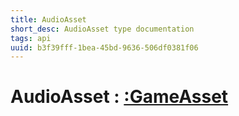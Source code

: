 ```yaml
---
title: AudioAsset
short_desc: AudioAsset type documentation
tags: api
uuid: b3f39fff-1bea-45bd-9636-506df0381f06
---
```


# AudioAsset : [:GameAsset](:GameAsset)

